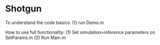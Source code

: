 Shotgun
=======
To understand the code basics:
(1) run Demo.m

How to use full functionality:
(1) Set simulation+inference parameters on SetParams.m
(2) Run Main.m